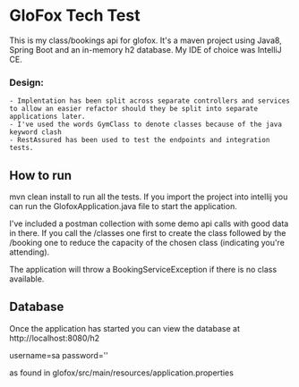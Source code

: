 # GloFox Tech Test

This is my class/bookings api for glofox.
It's a maven project using Java8, Spring Boot and an in-memory h2 database.
My IDE of choice was IntelliJ CE.

### Design:
    - Implentation has been split across separate controllers and services to allow an easier refactor should they be split into separate applications later.
    - I've used the words GymClass to denote classes because of the java keyword clash
    - RestAssured has been used to test the endpoints and integration tests.

## How to run
mvn clean install to run all the tests.
If you import the project into intellij you can run the GlofoxApplication.java file to start the application.

I've included a postman collection with some demo api calls with good data in there.
If you call the /classes one first to create the class followed by the /booking one to reduce the capacity of the chosen class (indicating you're attending).

The application will throw a BookingServiceException if there is no class available.

## Database
Once the application has started you can view the database at http://localhost:8080/h2

username=sa
password=''

as found in glofox/src/main/resources/application.properties